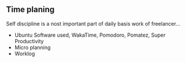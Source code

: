 ## Time planing

Self discipline is a nost important part of daily basis work of freelancer...

- Ubuntu Software used, WakaTime, Pomodoro, Pomatez, Super Productivity
- Micro planning
- Worklog
